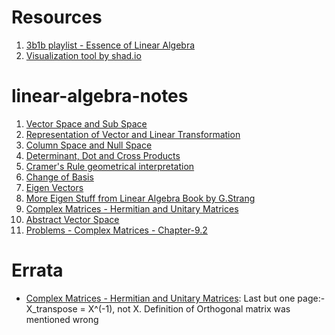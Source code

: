 # Resources
1. [3b1b playlist - Essence of Linear Algebra](https://www.youtube.com/playlist?list=PLZHQObOWTQDPD3MizzM2xVFitgF8hE_ab)
2. [Visualization tool by shad.io](https://shad.io/MatVis/)



# linear-algebra-notes
1. [Vector Space and Sub Space](https://github.com/rakaar/linear-algebra-notes/blob/main/vector%20space%20sub%20space.pdf)
2. [Representation of Vector and Linear Transformation](https://github.com/rakaar/linear-algebra-notes/blob/main/reprsention%20of%20vector%2C%20linear%20transformation.pdf)
3. [Column Space and Null Space](https://github.com/rakaar/linear-algebra-notes/blob/main/column%20space%2C%20null%20space.pdf)
4. [Determinant, Dot and Cross Products](https://github.com/rakaar/linear-algebra-notes/blob/main/det%2C%20dot%20and%20crosss%20products.pdf)
5. [Cramer's Rule geometrical interpretation](https://github.com/rakaar/linear-algebra-notes/blob/main/cramer's%20rule.pdf)
6. [Change of Basis](https://github.com/rakaar/linear-algebra-notes/blob/main/change%20of%20basis.pdf)
7. [Eigen Vectors](https://github.com/rakaar/linear-algebra-notes/blob/main/eigen%20Vectors.pdf)
8. [More Eigen Stuff from Linear Algebra Book by G.Strang](https://github.com/rakaar/linear-algebra-notes/blob/main/more%20eigen%20stuff.pdf)
9. [Complex Matrices - Hermitian and Unitary Matrices](https://github.com/rakaar/linear-algebra-notes/blob/main/complex%20matrices.pdf)
10. [Abstract Vector Space](https://github.com/rakaar/linear-algebra-notes/blob/main/Abstract%20Vector%20Space.pdf)
11. [Problems - Complex Matrices - Chapter-9.2](https://github.com/rakaar/linear-algebra-notes/blob/main/Problems%20-%20Complex%20matrices(chapter%209.2).pdf)

# Errata
- [Complex Matrices - Hermitian and Unitary Matrices](https://github.com/rakaar/linear-algebra-notes/blob/main/complex%20matrices.pdf): Last but one page:- X_transpose = X^(-1), not X. Definition of Orthogonal matrix was mentioned wrong
